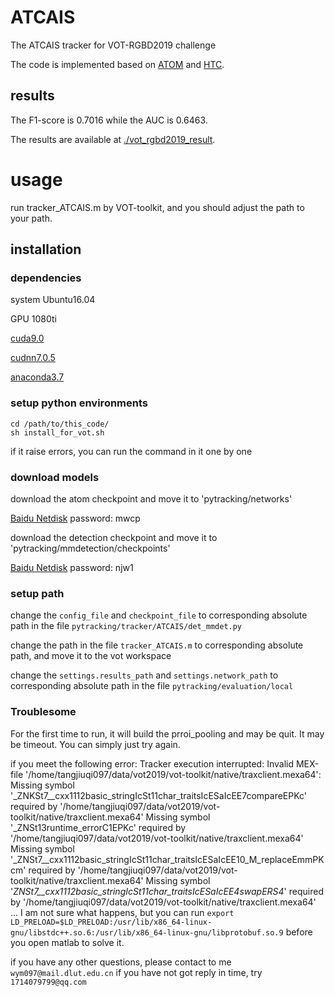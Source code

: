 

# ATCAIS

The ATCAIS tracker for VOT-RGBD2019 challenge


The code is implemented based on 
[ATOM](https://github.com/visionml/pytracking) 
and [HTC](https://github.com/open-mmlab/mmdetection).

## results

The F1-score is 0.7016 while the AUC is 0.6463. 

The results are available at [./vot_rgbd2019_result](https://github.com/tangjiuqi097/ATCAIS/tree/master/vot_rgbd2019_result).

# usage

run tracker_ATCAIS.m by VOT-toolkit, and you should adjust the path to your path.

## installation

### dependencies

system Ubuntu16.04

GPU 1080ti

[cuda9.0](https://developer.nvidia.com/cuda-90-download-archive?target_os=Linux&target_arch=x86_64&target_distro=Ubuntu&target_version=1604&target_type=deblocal)

[cudnn7.0.5](https://developer.nvidia.com/rdp/cudnn-archive#a-collapse705-9)

[anaconda3.7](https://www.anaconda.com/distribution/#download-section)


### setup python environments

    cd /path/to/this_code/
    sh install_for_vot.sh
if it raise errors, you can run the command in it one by one


### download models


download the atom checkpoint and move it to 
'pytracking/networks'

[Baidu Netdisk](https://pan.baidu.com/s/1zbrtuX6X2rRJ5eCEFj-OCA) 
password: mwcp


download the detection checkpoint and move it to 
'pytracking/mmdetection/checkpoints'

[Baidu Netdisk](https://pan.baidu.com/s/1YYJ0I4UECRnYf95A2nHUSw)
password:  njw1 


### setup path

change the `config_file` and `checkpoint_file` to corresponding absolute path in the file 
`pytracking/tracker/ATCAIS/det_mmdet.py`

change the path in the file `tracker_ATCAIS.m` to corresponding absolute path, and move it to the vot workspace

change the `settings.results_path` and `settings.network_path` to corresponding absolute path in the file `pytracking/evaluation/local`


### Troublesome

For the first time to run, it will build the prroi_pooling and may be quit.
It may be timeout.
You can simply just try again.


if you meet the following error:
Tracker execution interrupted: Invalid MEX-file '/home/tangjiuqi097/data/vot2019/vot-toolkit/native/traxclient.mexa64': 
Missing symbol '_ZNKSt7__cxx1112basic_stringIcSt11char_traitsIcESaIcEE7compareEPKc' required by '/home/tangjiuqi097/data/vot2019/vot-toolkit/native/traxclient.mexa64'
Missing symbol '_ZNSt13runtime_errorC1EPKc' required by '/home/tangjiuqi097/data/vot2019/vot-toolkit/native/traxclient.mexa64'
Missing symbol '_ZNSt7__cxx1112basic_stringIcSt11char_traitsIcESaIcEE10_M_replaceEmmPKcm' required by '/home/tangjiuqi097/data/vot2019/vot-toolkit/native/traxclient.mexa64'
Missing symbol '_ZNSt7__cxx1112basic_stringIcSt11char_traitsIcESaIcEE4swapERS4_' required by '/home/tangjiuqi097/data/vot2019/vot-toolkit/native/traxclient.mexa64'
...
I am not sure what happens, but you can run `export LD_PRELOAD=$LD_PRELOAD:/usr/lib/x86_64-linux-gnu/libstdc++.so.6:/usr/lib/x86_64-linux-gnu/libprotobuf.so.9` before you open matlab to solve it.


if you have any other questions, please contact to me
`wym097@mail.dlut.edu.cn`
if you have not got reply in time, try
`1714079799@qq.com`





